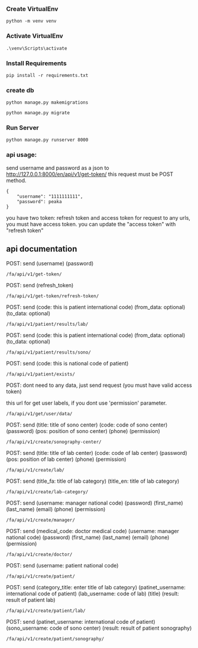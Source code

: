### Create VirtualEnv
```
python -m venv venv
```

### Activate VirtualEnv
```
.\venv\Scripts\activate
```

### Install Requirements
```
pip install -r requirements.txt
```

### create db
```
python manage.py makemigrations
```
```
python manage.py migrate
```

### Run Server
```
python manage.py runserver 8000
```



### api usage:

send username and password as a json to http://127.0.0.1:8000/en/api/v1/get-token/
this request must be POST method.
```
{
    "username": "1111111111",
    "password": peaka
}
```
you have two token: refresh token and access token
for request to any urls, you must have access token.
you can update the "access token" with "refresh token" 


## api documentation

POST: send (username) (password)
```
/fa/api/v1/get-token/
```


POST: send (refresh_token)
```
/fa/api/v1/get-token/refresh-token/
```


POST: send (code: this is patient international code) (from_data: optional) (to_data: optional)
```
/fa/api/v1/patient/results/lab/
```


POST: send (code: this is patient international code) (from_data: optional) (to_data: optional)
```
/fa/api/v1/patient/results/sono/
```


POST: send (code: this is national code of patient)
```
/fa/api/v1/patient/exists/
```


POST: dont need to any data, just send request (you must have valid access token)

this url for get user labels, if you dont use 'permission' parameter.
```
/fa/api/v1/get/user/data/
```


POST: send (title: title of sono center) (code: code of sono center) (password) (pos: position of sono center) (phone) (permission)
```
/fa/api/v1/create/sonography-center/
```


POST: send (title: title of lab center) (code: code of lab center) (password) (pos: position of lab center) (phone) (permission)
```
/fa/api/v1/create/lab/
```


POST: send (title_fa: title of lab category) (title_en: title of lab category)
```
/fa/api/v1/create/lab-category/
```


POST: send (username: manager national code) (password) (first_name) (last_name) (email) (phone) (permission)
```
/fa/api/v1/create/manager/
```


POST: send (medical_code: doctor medical code) (username: manager national code) (password) (first_name) (last_name) (email) (phone) (permission)
```
/fa/api/v1/create/doctor/
```


POST: send (username: patient national code)
```
/fa/api/v1/create/patient/
```


POST: send (category_title: enter title of lab category) (patinet_username: international code of patient) (lab_username: code of lab) (title) (result: result of patient lab)
```
/fa/api/v1/create/patient/lab/
```


POST: send  (patinet_username: international code of patient) (sono_username: code of sono center) (result: result of patient sonography)
```
/fa/api/v1/create/patient/sonography/
```